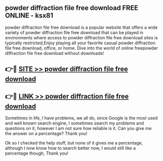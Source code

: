 ## powder diffraction file free download FREE ONLINE - ksx81

powder diffraction file free download is a popular website that offers a wide variety of powder diffraction file free download that can be played in environments where access to powder diffraction file free download sites is typically restricted,Enjoy playing all your favorite casual powder diffraction file free download, office, or home. Dive into the world of online freepowder diffraction file free download without downloads!

## 👉🔴 [SITE >> powder diffraction file free download](http://news.freeplayer.one?title=powder_diffraction_file_free_download&ref=FRRE)

## 👉🔴 [LINK >> powder diffraction file free download](http://news.freeplayer.one?title=powder_diffraction_file_free_download&ref=FREE)

Sometimes in life, I have problems, we all do, since Google is the most used and well known search engine, I sometimes search my problems and questions on it, however I am not sure how reliable is it. Can you give me the answer on a percentage? Thank you!

Ok so I checked the help stuff, but none of it gives me a percentage, although I now know how to search better now, I would still like a percentage though, Thank you!